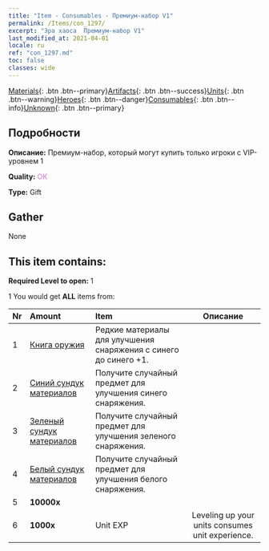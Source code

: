 ```yaml
---
title: "Item - Consumables - Премиум-набор V1"
permalink: /Items/con_1297/
excerpt: "Эра хаоса  Премиум-набор V1"
last_modified_at: 2021-04-01
locale: ru
ref: "con_1297.md"
toc: false
classes: wide
---
```

 [Materials](/ru/Items/){: .btn .btn--primary}[Artifacts](/ru/Items/Artifacts/){: .btn .btn--success}[Units](/ru/Items/Units/){: .btn .btn--warning}[Heroes](/ru/Items/Heroes/){: .btn .btn--danger}[Consumables](/ru/Items/Consumables/){: .btn .btn--info}[Unknown](/ru/Items/Unknown/){: .btn .btn--primary}

## Подробности
 **Описание:** Премиум-набор, который могут купить только игроки с VIP-уровнем 1

 **Quality:** <span style="color: #DA70D6">OK</span>

 **Type:** Gift

## Gather

  None

## This item contains:

 **Required Level to open:** 1

 1 You would get **ALL** items  from:

  | Nr | Amount |     Item    | Описание |
  |:---|:-------|:------------|:-----------:|
  | 1 | [Книга оружия](/ru/Items/mat_18/) | Редкие материалы для улучшения снаряжения c синего до синего +1. | 
  | 2 | [Синий сундук материалов](/ru/Items/con_1256/) | Получите случайный предмет для улучшения синего снаряжения. | 
  | 3 | [Зеленый сундук материалов](/ru/Items/con_1255/) | Получите случайный предмет для улучшения зеленого снаряжения. | 
  | 4 | [Белый сундук материалов](/ru/Items/con_1254/) | Получите случайный предмет для улучшения белого снаряжения. | 
  | 5 |  **10000x** | <i class="fas fa-coins"/> |  | 
  | 6 |  **1000x** | Unit EXP | Leveling up your units consumes unit experience.  | 
